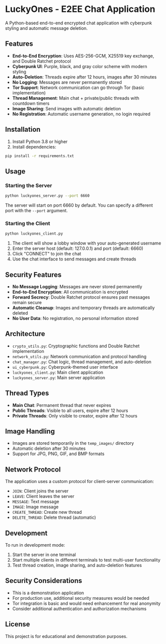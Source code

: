 # LuckyOnes - E2EE Chat Application

A Python-based end-to-end encrypted chat application with cyberpunk styling and automatic message deletion.

## Features

- **End-to-End Encryption**: Uses AES-256-GCM, X25519 key exchange, and Double Ratchet protocol
- **Cyberpunk UI**: Purple, black, and gray color scheme with modern styling
- **Auto-Deletion**: Threads expire after 12 hours, images after 30 minutes
- **No Logging**: Messages are never permanently stored
- **Tor Support**: Network communication can go through Tor (basic implementation)
- **Thread Management**: Main chat + private/public threads with countdown timers
- **Image Sharing**: Send images with automatic deletion
- **No Registration**: Automatic username generation, no login required

## Installation

1. Install Python 3.8 or higher
2. Install dependencies:
```bash
pip install -r requirements.txt
```

## Usage

### Starting the Server

```bash
python luckyones_server.py --port 6660
```

The server will start on port 6660 by default. You can specify a different port with the `--port` argument.

### Starting the Client

```bash
python luckyones_client.py
```

1. The client will show a lobby window with your auto-generated username
2. Enter the server host (default: 127.0.0.1) and port (default: 6660)
3. Click "CONNECT" to join the chat
4. Use the chat interface to send messages and create threads

## Security Features

- **No Message Logging**: Messages are never stored permanently
- **End-to-End Encryption**: All communication is encrypted
- **Forward Secrecy**: Double Ratchet protocol ensures past messages remain secure
- **Automatic Cleanup**: Images and temporary threads are automatically deleted
- **No User Data**: No registration, no personal information stored

## Architecture

- `crypto_utils.py`: Cryptographic functions and Double Ratchet implementation
- `network_utils.py`: Network communication and protocol handling
- `chat_manager.py`: Chat logic, thread management, and auto-deletion
- `ui_cyberpunk.py`: Cyberpunk-themed user interface
- `luckyones_client.py`: Main client application
- `luckyones_server.py`: Main server application

## Thread Types

- **Main Chat**: Permanent thread that never expires
- **Public Threads**: Visible to all users, expire after 12 hours
- **Private Threads**: Only visible to creator, expire after 12 hours

## Image Handling

- Images are stored temporarily in the `temp_images/` directory
- Automatic deletion after 30 minutes
- Support for JPG, PNG, GIF, and BMP formats

## Network Protocol

The application uses a custom protocol for client-server communication:

- `JOIN`: Client joins the server
- `LEAVE`: Client leaves the server
- `MESSAGE`: Text message
- `IMAGE`: Image message
- `CREATE_THREAD`: Create new thread
- `DELETE_THREAD`: Delete thread (automatic)

## Development

To run in development mode:

1. Start the server in one terminal
2. Start multiple clients in different terminals to test multi-user functionality
3. Test thread creation, image sharing, and auto-deletion features

## Security Considerations

- This is a demonstration application
- For production use, additional security measures would be needed
- Tor integration is basic and would need enhancement for real anonymity
- Consider additional authentication and authorization mechanisms

## License

This project is for educational and demonstration purposes.
